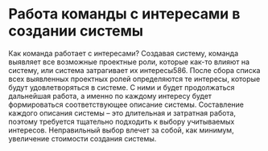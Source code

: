 # Работа команды с интересами в создании системы

Как команда работает с интересами?
Создавая систему, команда выявляет все возможные проектные роли, которые как-то влияют на систему, или система затрагивает их интересы586. После сбора списка всех выявленных проектных ролей определяются те интересы, которые будут удовлетворяться в системе. С ними и будет продолжаться дальнейшая работа, а именно по каждому интересу будет формироваться соответствующее описание системы. Составление каждого описания системы – это длительная и затратная работа, поэтому требуется тщательно подходить к выбору учитываемых интересов. Неправильный выбор влечет за собой, как минимум, увеличение стоимости создания системы.
